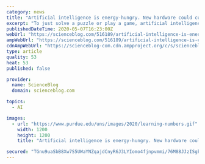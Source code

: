 ```yaml
---
category: news
title: "Artificial intelligence is energy-hungry. New hardware could curb its appetite."
excerpt: "To just solve a puzzle or play a game, artificial intelligence can require software running on thousands of computers. That could be the energy that three"
publishedDateTime: 2020-05-07T16:23:00Z
webUrl: "https://scienceblog.com/516189/artificial-intelligence-is-energy-hungry-new-hardware-could-curb-its-appetite/"
ampWebUrl: "https://scienceblog.com/516189/artificial-intelligence-is-energy-hungry-new-hardware-could-curb-its-appetite/amp/"
cdnAmpWebUrl: "https://scienceblog-com.cdn.ampproject.org/c/s/scienceblog.com/516189/artificial-intelligence-is-energy-hungry-new-hardware-could-curb-its-appetite/amp/"
type: article
quality: 53
heat: 53
published: false

provider:
  name: ScienceBlog
  domain: scienceblog.com

topics:
  - AI

images:
  - url: "https://www.purdue.edu/uns/images/2020/learning-numbers.gif"
    width: 1200
    height: 1200
    title: "Artificial intelligence is energy-hungry. New hardware could curb its appetite."

secured: "TGnu9uaSbB8Xw7S5UWaYNZqajdCnyR6J3LYIomo4fjnpvmmi/76M88JJzISgk1QRvBXvLwVveTS78eGH96mMyyhc8EBe54Z9CTPkej07bmjIWdrwSr/ZS9dsNTOsd9iQ1aSRiVCcQXnkuLLODll6aYVqTFmhNfpYnjAFGwEN7YO1L2WJyONWUQKgFN4Z4WAFeRVF/CbOI09OrrhO6AaYDqcktdfVJdnnaR/AzEHLKVscgYpQ8dSm2PLWjUi90jUq759Oec85FqGzj4eNkQFUJzdzc8L9YneqhHzM25BKgCgfHTOc4I/7gBktc7X67F6c;L+oiohtzRmHAhZQ84wUiWg=="
---
```


